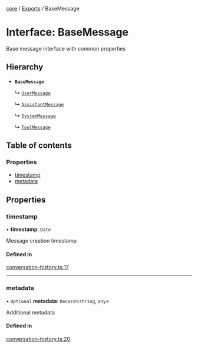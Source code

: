 <!-- 
 ⚠️  AUTO-GENERATED FILE - DO NOT EDIT MANUALLY
 This file is automatically generated by scripts/docs-generator.js
 To make changes, edit the source TypeScript files or update the generator script
-->

[core](../../) / [Exports](../modules) / BaseMessage

# Interface: BaseMessage

Base message interface with common properties

## Hierarchy

- **`BaseMessage`**

  ↳ [`UserMessage`](UserMessage)

  ↳ [`AssistantMessage`](AssistantMessage)

  ↳ [`SystemMessage`](SystemMessage)

  ↳ [`ToolMessage`](ToolMessage)

## Table of contents

### Properties

- [timestamp](BaseMessage#timestamp)
- [metadata](BaseMessage#metadata)

## Properties

### timestamp

• **timestamp**: `Date`

Message creation timestamp

#### Defined in

[conversation-history.ts:17](https://github.com/woojubb/robota/blob/20907a104a80ba36ef4504cf3243ea2b32ee43cd/packages/core/src/conversation-history.ts#L17)

___

### metadata

• `Optional` **metadata**: `Record`\<`string`, `any`\>

Additional metadata

#### Defined in

[conversation-history.ts:20](https://github.com/woojubb/robota/blob/20907a104a80ba36ef4504cf3243ea2b32ee43cd/packages/core/src/conversation-history.ts#L20)
